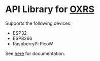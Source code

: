 # API Library for [OXRS](https://oxrs.io)

Supports the following devices:

* ESP32
* ESP8266
* RaspberryPi PicoW

See [here](https://oxrs.io/docs/libraries/esp32-api-library.html) for documentation.
